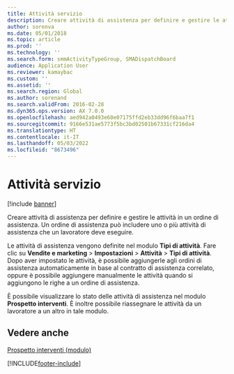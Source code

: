 ```yaml
---
title: Attività servizio
description: Creare attività di assistenza per definire e gestire le attività in un ordine di assistenza.
author: sorenva
ms.date: 05/01/2018
ms.topic: article
ms.prod: ''
ms.technology: ''
ms.search.form: smmActivityTypeGroup, SMADispatchBoard
audience: Application User
ms.reviewer: kamaybac
ms.custom: ''
ms.assetid: ''
ms.search.region: Global
ms.author: sorenand
ms.search.validFrom: 2016-02-28
ms.dyn365.ops.version: AX 7.0.0
ms.openlocfilehash: aed942a0493e60e07175ffd2eb33dd96f6baa7f1
ms.sourcegitcommit: 9166e531ae5773f5bc3bd02501b67331cf216da4
ms.translationtype: HT
ms.contentlocale: it-IT
ms.lasthandoff: 05/03/2022
ms.locfileid: "8673496"
---
```

# <a name="service-activities"></a>Attività servizio        

[!include [banner](../includes/banner.md)]


Creare attività di assistenza per definire e gestire le attività in un ordine di assistenza. Un ordine di assistenza può includere uno o più attività di assistenza che un lavoratore deve eseguire.

Le attività di assistenza vengono definite nel modulo **Tipi di attività**. Fare clic su **Vendite e marketing** \> **Impostazioni** \> **Attività** \> **Tipi di attività**. Dopo aver impostato le attività, è possibile aggiungerle agli ordini di assistenza automaticamente in base al contratto di assistenza correlato, oppure è possibile aggiungere manualmente le attività quando si aggiungono le righe a un ordine di assistenza.

È possibile visualizzare lo stato delle attività di assistenza nel modulo **Prospetto interventi**. È inoltre possibile riassegnare le attività da un lavoratore a un altro in tale modulo.

## <a name="see-also"></a>Vedere anche

[Prospetto interventi (modulo)](https://technet.microsoft.com/library/hh242789\(v=ax.60\))



[!INCLUDE[footer-include](../../includes/footer-banner.md)]